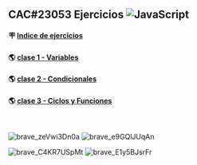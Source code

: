 ## CAC#23053 Ejercicios ![JavaScript](https://img.shields.io/badge/-JavaScript-222222?style=flat&logo=JavaScript&logoColor=F7DF1E&label=)
#### 🪧 [Indice de ejercicios](https://sgvcode.github.io/cac-ejercicios-javascript/)
#### 🌎 [clase 1 - Variables](https://cac-js-clase1.onrender.com)
#### 🌎 [clase 2 - Condicionales](https://cac-js-clase2.onrender.com)
#### 🌎 [clase 3 - Ciclos y Funciones](https://cac-js-clase3.onrender.com)
<br />


![brave_zeVwi3Dn0a](https://user-images.githubusercontent.com/106033066/233863919-0eec4ee1-d762-4cf6-a38e-9f0b9130ca55.png)
![brave_e9GQlJUqAn](https://user-images.githubusercontent.com/106033066/233863933-331496e7-ecc2-4c22-9f41-146673bf08ab.png)

![brave_C4KR7USpMt](https://user-images.githubusercontent.com/106033066/233863934-e2cb7646-cc25-4d53-9b0b-851fa91565fb.png)
![brave_E1y5BJsrFr](https://user-images.githubusercontent.com/106033066/233864021-95139145-f0aa-4200-b13b-71757fff369a.png)
